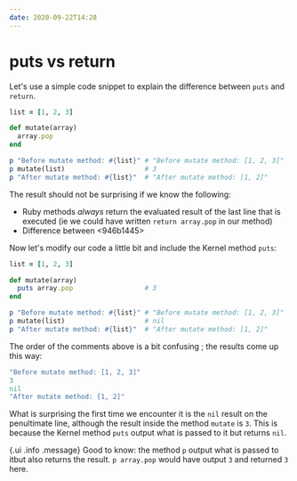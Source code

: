 ```yaml
---
date: 2020-09-22T14:28
---
```


# puts vs return

Let's use a simple code snippet to explain the difference between `puts` and
`return`.

```ruby
list = [1, 2, 3]

def mutate(array)
  array.pop
end

p "Before mutate method: #{list}" # "Before mutate method: [1, 2, 3]"
p mutate(list)                    # 3
p "After mutate method: #{list}"  # "After mutate method: [1, 2]"
```

The result should not be surprising if we know the following:

* Ruby methods _always_ return the evaluated result of the last line that is
  executed (ie we could have written `return array.pop` in our method)
* Difference between <946b1445>

Now let's modify our code a little bit and include the Kernel method `puts`:

```ruby
list = [1, 2, 3]

def mutate(array)
  puts array.pop                  # 3
end

p "Before mutate method: #{list}" # "Before mutate method: [1, 2, 3]"
p mutate(list)                    # nil
p "After mutate method: #{list}"  # "After mutate method: [1, 2]"
```

The order of the comments above is a bit confusing ; the results come up this
way:

```ruby
"Before mutate method: [1, 2, 3]"
3
nil
"After mutate method: [1, 2]"
```

What is surprising the first time we encounter it is the `nil` result on the
penultimate line, although the result inside the method `mutate` is `3`. This
is because the Kernel method `puts` output what is passed to it but returns `nil`.

{.ui .info .message}
Good to know: the method `p` output what is passed to itbut also returns the
result. `p array.pop` would have output `3` and returned `3` here.

